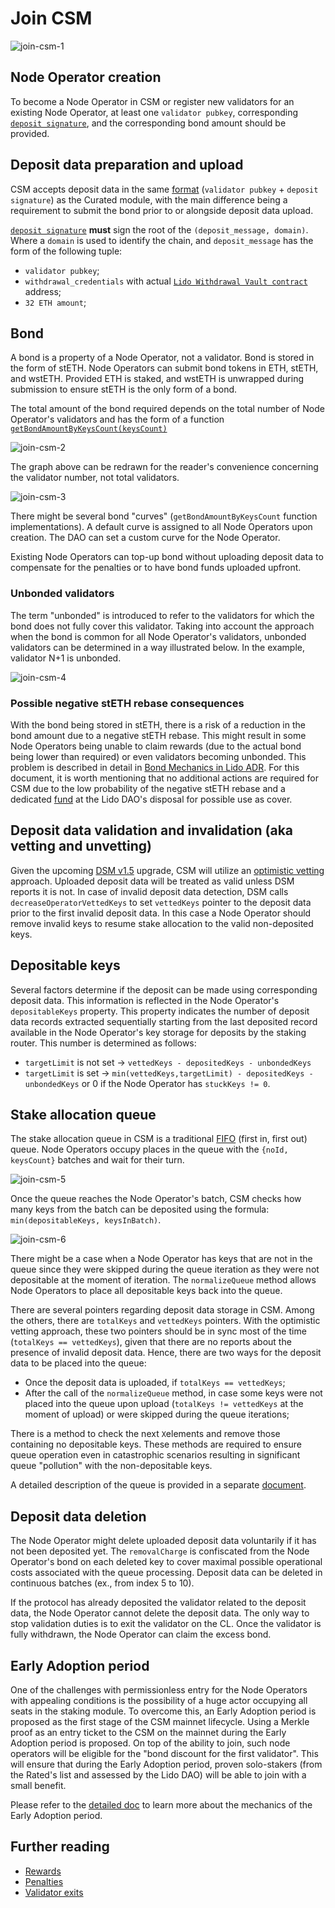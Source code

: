 # Join CSM
![join-csm-1](../../../static/img/csm/join-csm-1.png)

## Node Operator creation
To become a Node Operator in CSM or register new validators for an existing Node Operator, at least one `validator pubkey`, corresponding [`deposit signature`](https://github.com/ethereum/consensus-specs/blob/v1.4.0/specs/phase0/beacon-chain.md#signingdata), and the corresponding bond amount should be provided. 

## Deposit data preparation and upload
CSM accepts deposit data in the same [format](https://docs.lido.fi/contracts/node-operators-registry#addsigningkeys) (`validator pubkey` + `deposit signature`) as the Curated module, with the main difference being a requirement to submit the bond prior to or alongside deposit data upload.

[`deposit signature`](https://github.com/ethereum/consensus-specs/blob/v1.4.0/specs/phase0/beacon-chain.md#signingdata) **must** sign the root of the `(deposit_message, domain)`. Where a `domain` is used to identify the chain, and `deposit_message` has the form of the following tuple:
- `validator pubkey`;
- `withdrawal_credentials` with actual [`Lido Withdrawal Vault contract`](https://docs.lido.fi/contracts/withdrawal-vault) address;
- `32 ETH amount`;

## Bond
A bond is a property of a Node Operator, not a validator. Bond is stored in the form of stETH. Node Operators can submit bond tokens in ETH, stETH, and wstETH. Provided ETH is staked, and wstETH is unwrapped during submission to ensure stETH is the only form of a bond.

The total amount of the bond required depends on the total number of Node Operator's validators and has the form of a function [`getBondAmountByKeysCount(keysCount)`](https://github.com/lidofinance/community-staking-module/blob/main/src/abstract/CSBondCurve.sol#L92)

![join-csm-2](../../../static/img/csm/join-csm-2.png)

The graph above can be redrawn for the reader's convenience concerning the validator number, not total validators.

![join-csm-3](../../../static/img/csm/join-csm-3.png)

There might be several bond "curves" (`getBondAmountByKeysCount` function implementations). A default curve is assigned to all Node Operators upon creation. The DAO can set a custom curve for the Node Operator.

Existing Node Operators can top-up bond without uploading deposit data to compensate for the penalties or to have bond funds uploaded upfront.

### Unbonded validators
The term "unbonded" is introduced to refer to the validators for which the bond does not fully cover this validator. Taking into account the approach when the bond is common for all Node Operator's validators, unbonded validators can be determined in a way illustrated below. In the example, validator N+1 is unbonded.

![join-csm-4](../../../static/img/csm/join-csm-4.png)

### Possible negative stETH rebase consequences
With the bond being stored in stETH, there is a risk of a reduction in the bond amount due to a negative stETH rebase. This might result in some Node Operators being unable to claim rewards (due to the actual bond being lower than required) or even validators becoming unbonded. This problem is described in detail in [Bond Mechanics in Lido ADR](https://hackmd.io/@lido/BkAP1ie86). For this document, it is worth mentioning that no additional actions are required for CSM due to the low probability of the negative stETH rebase and a dedicated [fund](https://etherscan.io/address/0x8B3f33234ABD88493c0Cd28De33D583B70beDe35) at the Lido DAO's disposal for possible use as cover.

## Deposit data validation and invalidation (aka vetting and unvetting)
Given the upcoming [DSM v1.5](https://hackmd.io/@lido/rJrTnEc2a) upgrade, CSM will utilize an [optimistic vetting](https://hackmd.io/@lido/ryw2Qo5ia) approach. Uploaded deposit data will be treated as valid unless DSM reports it is not. In case of invalid deposit data detection, DSM calls `decreaseOperatorVettedKeys` to set `vettedKeys` pointer to the deposit data prior to the first invalid deposit data. In this case a Node Operator should remove invalid keys to resume stake allocation to the valid non-deposited keys.

## Depositable keys
Several factors determine if the deposit can be made using corresponding deposit data. This information is reflected in the Node Operator's `depositableKeys` property. This property indicates the number of deposit data records extracted sequentially starting from the last deposited record available in the Node Operator's key storage for deposits by the staking router. This number is determined as follows:
-   `targetLimit` is not set -> `vettedKeys - depositedKeys - unbondedKeys`
-   `targetLimit` is set -> `min(vettedKeys,targetLimit) - depositedKeys - unbondedKeys` or 0 if the Node Operator has `stuckKeys != 0`.

## Stake allocation queue

The stake allocation queue in CSM is a traditional [FIFO](https://en.wikipedia.org/wiki/FIFO_(computing_and_electronics)) (first in, first out) queue. Node Operators occupy places in the queue with the `{noId, keysCount}` batches and wait for their turn. 

![join-csm-5](../../../static/img/csm/join-csm-5.png)

Once the queue reaches the Node Operator's batch, CSM checks how many keys from the batch can be deposited using the formula: `min(depositableKeys, keysInBatch)`. 

![join-csm-6](../../../static/img/csm/join-csm-6.png)

There might be a case when a Node Operator has keys that are not in the queue since they were skipped during the queue iteration as they were not depositable at the moment of iteration. The `normalizeQueue` method allows Node Operators to place all depositable keys back into the queue.

There are several pointers regarding deposit data storage in CSM. Among the others, there are `totalKeys` and `vettedKeys` pointers. With the optimistic vetting approach, these two pointers should be in sync most of the time (`totalKeys == vettedKeys`), given that there are no reports about the presence of invalid deposit data. Hence, there are two ways for the deposit data to be placed into the queue:
- Once the deposit data is uploaded, if `totalKeys == vettedKeys`;
- After the call of the `normalizeQueue` method, in case some keys were not placed into the queue upon upload (`totalKeys != vettedKeys` at the moment of upload) or were skipped during the queue iterations;

There is a method to check the next `X`elements and remove those containing no depositable keys. These methods are required to ensure queue operation even in catastrophic scenarios resulting in significant queue "pollution" with the non-depositable keys.

A detailed description of the queue is provided in a separate [document](https://hackmd.io/@lido/ryw2Qo5ia).

## Deposit data deletion
The Node Operator might delete uploaded deposit data voluntarily if it has not been deposited yet. The `removalCharge` is confiscated from the Node Operator's bond on each deleted key to cover maximal possible operational costs associated with the queue processing. Deposit data can be deleted in continuous batches (ex., from index 5 to 10).

If the protocol has already deposited the validator related to the deposit data, the Node Operator cannot delete the deposit data. The only way to stop validation duties is to exit the validator on the CL. Once the validator is fully withdrawn, the Node Operator can claim the excess bond.

## Early Adoption period

One of the challenges with permissionless entry for the Node Operators with appealing conditions is the possibility of a huge actor occupying all seats in the staking module. To overcome this, an Early Adoption period is proposed as the first stage of the CSM mainnet lifecycle. Using a Merkle proof as an entry ticket to the CSM on the mainnet during the Early Adoption period is proposed. On top of the ability to join, such node operators will be eligible for the "bond discount for the first validator". This will ensure that during the Early Adoption period, proven solo-stakers (from the Rated's list and assessed by the Lido DAO) will be able to join with a small benefit.

Please refer to the [detailed doc](https://hackmd.io/@lido/HyKgaBMj6) to learn more about the mechanics of the Early Adoption period.

## Further reading

- [Rewards](rewards.md)
- [Penalties](penalties.md)
- [Validator exits](validator-exits.md)